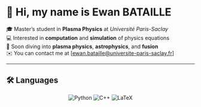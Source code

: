 # 👋 Hi, my name is Ewan BATAILLE

🎓 Master’s student in **Plasma Physics** at *Université Paris-Saclay*  
💻 Interested in **computation** and **simulation** of physics equations  
🔭 Soon diving into **plasma physics**, **astrophysics**, and **fusion**  
✉️ You can contact me at [ewan.bataille@universite-paris-saclay.fr]

---

## 🛠️ Languages

<p align="center">
  <img src="https://img.shields.io/badge/Python-3776AB?style=for-the-badge&logo=python&logoColor=white" alt="Python"/>
  <img src="https://img.shields.io/badge/C++-00599C?style=for-the-badge&logo=c%2b%2b&logoColor=white" alt="C++"/>
  <img src="https://img.shields.io/badge/LaTeX-47A141?style=for-the-badge&logo=latex&logoColor=white" alt="LaTeX"/>
</p>
